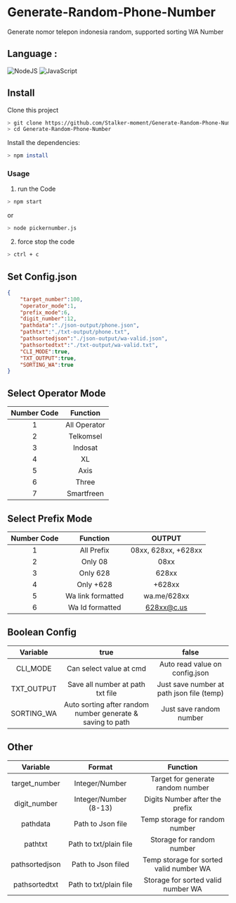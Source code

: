 # Generate-Random-Phone-Number
Generate nomor telepon indonesia random, supported sorting WA Number

## Language :
![NodeJS](https://img.shields.io/badge/node.js-6DA55F?style=for-the-badge&logo=node.js&logoColor=white) ![JavaScript](https://img.shields.io/badge/javascript-%23323330.svg?style=for-the-badge&logo=javascript&logoColor=%23F7DF1E) 

## Install
Clone this project

```bash
> git clone https://github.com/Stalker-moment/Generate-Random-Phone-Number/
> cd Generate-Random-Phone-Number
```

Install the dependencies:

```bash
> npm install
```

### Usage
1. run the Code

```bash
> npm start
```
 or
```bash
> node pickernumber.js
```

2. force stop the code
```bash
> ctrl + c
```

## Set Config.json

```json
{
    "target_number":100, 
    "operator_mode":1, 
    "prefix_mode":6,
    "digit_number":12,
    "pathdata":"./json-output/phone.json",
    "pathtxt":"./txt-output/phone.txt",
    "pathsortedjson":"./json-output/wa-valid.json",
    "pathsortedtxt":"./txt-output/wa-valid.txt",
    "CLI_MODE":true,
    "TXT_OUTPUT":true,
    "SORTING_WA":true
}
```

## Select Operator Mode

|   Number Code   |              Function            |
| :-------------: | :-----------------------------:  |
|       1         | All Operator                     |
|       2         | Telkomsel                        |
|       3         | Indosat                          |                   
|       4         | XL                               |
|       5         | Axis                             |
|       6         | Three                            |
|       7         | Smartfreen                       |

## Select Prefix Mode

|   Number Code   |              Function           |          OUTPUT         |
| :-------------: | :-----------------------------: | :---------------------: |
|       1         | All Prefix                      |  08xx, 628xx, +628xx    |
|       2         | Only 08                         |  08xx                   |
|       3         | Only 628                        |  628xx                  |
|       4         | Only +628                       |  +628xx                 |
|       5         | Wa link formatted               |  wa.me/628xx            |
|       6         | Wa Id formatted                 |  628xx@c.us             |

## Boolean Config

|     Variable    |                      true                                    |                  false                     |
| :-------------: | :----------------------------------------------------------: | :----------------------------------------: |
|  CLI_MODE       | Can select value at cmd                                      |  Auto read value on config.json            |
|  TXT_OUTPUT     | Save all number at path txt file                             |  Just save number at path json file (temp) |
|  SORTING_WA     | Auto sorting after random number generate & saving to path   |  Just save random number                   |

## Other

|     Variable    |             Format              |               Function                   |
| :-------------: | :-----------------------------: | :--------------------------------------: |
|  target_number  | Integer/Number                  |  Target for generate random number       |
|  digit_number   | Integer/Number (8-13)           |  Digits Number after the prefix          |
|  pathdata       | Path to Json file               |  Temp storage for random number          |
|  pathtxt        | Path to txt/plain file          |  Storage for random number               |
|  pathsortedjson | Path to Json filed              |  Temp storage for sorted valid number WA |
|  pathsortedtxt  | Path to txt/plain file          |  Storage for sorted valid number WA      |


